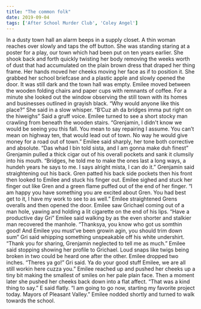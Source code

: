 ```yaml
---
title: "The common folk"
date: 2019-09-04
tags: ['After School Murder Club', 'Coley Angel']
---
```


In a dusty town hall an alarm beeps in a supply closet. A thin woman reaches over slowly and taps the off button. She was standing staring at a poster for a play, our town which had been put on ten years earlier. She shook back and forth quickly twisting her body removing the weeks worth of dust that had accumulated on the plain brown dress that draped her thing frame. Her hands moved her cheeks moving her face as if to position it. She grabbed her school briefcase and a plastic apple and slowly opened the door. It was still dark and the town hall was empty. Emilee moved between the wooden folding chairs and paper cups with remnants of coffee. For a minute she looked out the window observing the still town with its homes and businesses outlined in grayish black. “Why would anyone like this place?” She said in a slow whisper. “B’Cuz ah da bridges imma put right on the hiweighs” Said a gruff voice. Emilee turned to see a short stocky man crawling from beneath the wooden stairs. “Grenjamin, I didn't know we would be seeing you this fall. You mean to say repairing I assume. You can’t mean on highway ten, that would lead out of town. No way he would give money for a road out of town.” Emilee said sharply, her tone both corrective and absolute. “Das whad I bin told sista, and I am gonna make duh finest” Grenjamin pulled a thick cigar out of his overall pockets and sank it clumsily into his mouth. “Bridges, he told me to make the ones last a long ways, a hundeh years he says to me. I says alright mista, I can do it.” Grenjamin said straightening out his back. Gren patted his back side pockets then his front then looked to Emilee and stuck his finger out. Emilee sighed and stuck her finger out like Gren and a green flame puffed out of the end of her finger. “I am happy you have something you are excited about Gren. You had best get to it, I have my work to see to as well.” Emilee straightened Grens overalls and then opened the door. Emilee saw Grichael coming out of a man hole, yawing and holding a lit cigarette on the end of his lips. “Have a productive day Gri” Emilee said walking by as the even shorter and stalkier man recovered the manhole. “Thanksya, you know who got us somthin good! And Emilee you must’ve been growin agin, you should trim down sum” Gri said whipping something unspeakable off his white undershirt. “Thank you for sharing, Grenjamin neglected to tell me as much.” Emilee said stopping showing her profile to Grichael. Loud snaps like twigs being broken in two could be heard one after the other. Emilee dropped two inches. “Theres ya go!” Gri said. Ya do your good stuff Emilee, we are all still workin here cuzza you.” Emilee reached up and pushed her cheeks up a tiny bit making the smallest of smiles on her pale plain face. Then a moment later she pushed her cheeks back down into a flat affect. “That was a kind thing to say.” E said flatly. “I am going to go now, starting my favorite project today. Mayors of Pleasant Valley.” Emilee nodded shortly and turned to walk towards the school.
